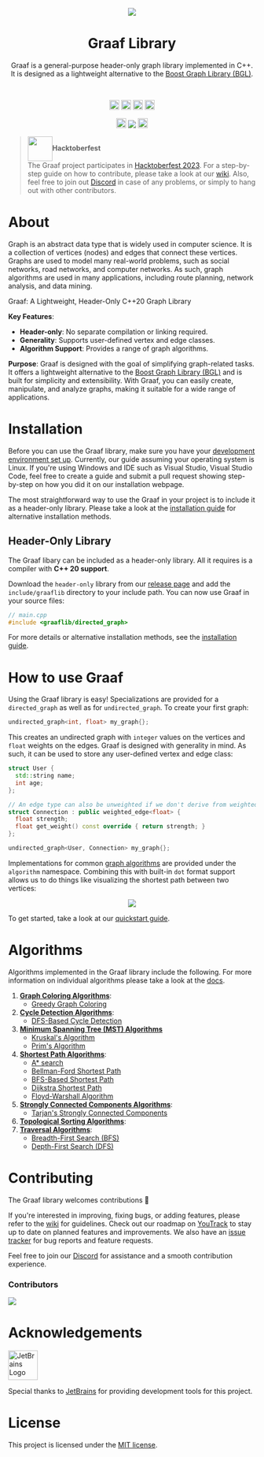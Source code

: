 <p align="center"><img src="docs/static/img/graaf.png"></p>
<h1 align="center">Graaf Library</h1>

<p align="center">
  Graaf is a general-purpose header-only graph library implemented in C++. It is designed as a lightweight alternative to the <a href="https://www.boost.org/doc/libs/1_82_0/libs/graph/doc/index.html">Boost Graph Library (BGL)</a>.
</p>

<br/>

<p align="center">
  <a href="https://github.com/bobluppes/graaf/actions/workflows/main-ci.yml"><img src="https://github.com/bobluppes/graaf/actions/workflows/main-ci.yml/badge.svg" height="20"></a>
  <a href="https://codecov.io/github/bobluppes/graaf"><img src="https://codecov.io/github/bobluppes/graaf/branch/main/graph/badge.svg?token=ZFBLNFN39C" height="20"></a>
  <a href="https://bobluppes.github.io/graaf/"><img src="https://img.shields.io/badge/user_docs-docusaurus-%23ff69b4" height="20"></a>
  <a href="https://github.com/bobluppes/graaf/wiki"><img src="https://img.shields.io/badge/contributer_docs-wiki-9cf" height="20"></a>
</p>

<p align="center">
  <a href="https://discord.gg/cGczwRHJ9K"><img src="https://img.shields.io/badge/chat-discord-%237289DA?style=flat&logo=discord&labelColor=white" height="20"></a>
  <a href="https://GitHub.com/bobluppes/graaf/releases/"><img src="https://img.shields.io/github/v/release/bobluppes/graaf?color=%23F7DE3A&include_prereleases"></a>
  <a href="LICENSE.md"><img src="https://img.shields.io/badge/license-MIT-black" height="20"></a>
</p>

<p align="center">

</p>

> <img src="docs/static/img/hacktoberfest-logo.png" width="50" align="center">**Hacktoberfest**<br>
> The Graaf project participates in [Hacktoberfest 2023](https://hacktoberfest.com/). For a step-by-step guide on how
> to contribute, please take a look at our [wiki](https://github.com/bobluppes/graaf/wiki). Also, feel free to join
> out [Discord](https://discord.gg/cGczwRHJ9K) in case of any problems, or simply to hang out with other contributors.

# About

Graph is an abstract data type that is widely used in computer science. It is a collection of vertices (nodes) and edges
that connect these vertices. Graphs are used to model many real-world problems, such as social networks, road networks,
and computer networks. As such, graph algorithms are used in many applications, including route planning, network
analysis, and data mining.

Graaf: A Lightweight, Header-Only C++20 Graph Library

**Key Features**:
- **Header-only**: No separate compilation or linking required.
- **Generality**: Supports user-defined vertex and edge classes.
- **Algorithm Support**: Provides a range of graph algorithms.

**Purpose**:
Graaf is designed with the goal of simplifying graph-related tasks. It offers a lightweight alternative to the [Boost Graph Library (BGL)](https://www.boost.org/doc/libs/1_82_0/libs/graph/doc/index.html) and is built for simplicity and extensibility. With Graaf, you can easily create, manipulate, and analyze graphs, making it suitable for a wide range of applications.


# Installation

Before you can use the Graaf library, make sure you have your [development environment set up](https://github.com/bobluppes/graaf/wiki/development-setup). Currently, our guide assuming your operating system is Linux. If you're using Windows and IDE such as Visual Studio, Visual Studio Code, feel free to create a guide and submit a pull request showing step-by-step on how you did it on our installation webpage.

The most straightforward way to use the Graaf in your project is to include it as a header-only library. Please take a
look at the [installation guide](https://bobluppes.github.io/graaf/docs/quickstart/installation) for alternative
installation methods.

## Header-Only Library

The Graaf libary can be included as a header-only library. All it requires is a compiler with **C++ 20 support**.

Download the `header-only` library from our [release page](https://github.com/bobluppes/graaf/releases) and add
the `include/graaflib` directory to your include path. You can now use Graaf in your source files:

```c++
// main.cpp
#include <graaflib/directed_graph>
```

For more details or alternative installation methods, see
the [installation guide](https://bobluppes.github.io/graaf/docs/quickstart/installation).

# How to use Graaf

Using the Graaf library is easy! Specializations are provided for a `directed_graph` as well as for `undirected_graph`.
To create your first graph:

```c++
undirected_graph<int, float> my_graph{};
```

This creates an undirected graph with `integer` values on the vertices and `float` weights on the edges. Graaf is
designed with generality in mind. As such, it can be used to store any user-defined vertex and edge class:

```c++
struct User {
  std::string name;
  int age;
};

// An edge type can also be unweighted if we don't derive from weighted_edge
struct Connection : public weighted_edge<float> {
  float strength;
  float get_weight() const override { return strength; }
};

undirected_graph<User, Connection> my_graph{};
```

Implementations for common [graph algorithms](#algorithms) are provided under the `algorithm` namespace. Combining this
with built-in `dot` format support allows us to do things like visualizing the shortest path between two vertices:

<p align="center">
<img src="docs/static/img/graph_example.png">
</p>

To get started, take a look at our [quickstart guide](https://bobluppes.github.io/graaf/docs/quickstart/intro).

# Algorithms

Algorithms implemented in the Graaf library include the following. For more information on individual algorithms please
take a look at the [docs](https://bobluppes.github.io/graaf/docs/algorithms/intro).

1. [**Graph Coloring Algorithms**](https://bobluppes.github.io/graaf/docs/category/graph-coloring-algorithms):
   - [Greedy Graph Coloring](https://bobluppes.github.io/graaf/docs/algorithms/coloring/greedy-graph-coloring)
2. [**Cycle Detection Algorithms**](https://bobluppes.github.io/graaf/docs/category/cycle-detection-algorithms):
   - [DFS-Based Cycle Detection](https://bobluppes.github.io/graaf/docs/algorithms/cycle-detection/dfs-based)
3. [**Minimum Spanning Tree (MST) Algorithms**](https://bobluppes.github.io/graaf/docs/category/minimum-spanning-tree)
   - [Kruskal's Algorithm](https://bobluppes.github.io/graaf/docs/algorithms/minimum-spanning-tree/kruskal)
   - [Prim's Algorithm](https://bobluppes.github.io/graaf/docs/algorithms/minimum-spanning-tree/prim)
4. [**Shortest Path Algorithms**](https://bobluppes.github.io/graaf/docs/category/shortest-path-algorithms):
   - [A\* search](https://bobluppes.github.io/graaf/docs/algorithms/shortest-path/a-star)
   - [Bellman-Ford Shortest Path](https://bobluppes.github.io/graaf/docs/algorithms/shortest-path/bellman-ford)
   - [BFS-Based Shortest Path](https://bobluppes.github.io/graaf/docs/algorithms/shortest-path/bfs-based-shortest-path)
   - [Dijkstra Shortest Path](https://bobluppes.github.io/graaf/docs/algorithms/shortest-path/dijkstra)
   - [Floyd-Warshall Algorithm](https://bobluppes.github.io/graaf/docs/algorithms/shortest-path/floyd-warshall)
5. [**Strongly Connected Components Algorithms**](https://bobluppes.github.io/graaf/docs/category/strongly-connected-component-algorithms):
   - [Tarjan's Strongly Connected Components](https://bobluppes.github.io/graaf/docs/algorithms/strongly-connected-components/tarjan)
6. [**Topological Sorting Algorithms**](https://bobluppes.github.io/graaf/docs/algorithms/topological-sort):
7. [**Traversal Algorithms**](https://bobluppes.github.io/graaf/docs/category/traversal-algorithms):
   - [Breadth-First Search (BFS)](https://bobluppes.github.io/graaf/docs/algorithms/traversal/breadth-first-search)
   - [Depth-First Search (DFS)](https://bobluppes.github.io/graaf/docs/algorithms/traversal/depth-first-search)

# Contributing

The Graaf library welcomes contributions 🎊

If you're interested in improving, fixing bugs, or adding features, please refer to
the [wiki](https://github.com/bobluppes/graaf/wiki) for guidelines. Check out our roadmap
on [YouTrack](https://graaf.youtrack.cloud/agiles/147-2/current) to stay up to date on planned features and
improvements. We also have an [issue tracker](https://github.com/bobluppes/graaf/issues) for bug reports and feature
requests.

Feel free to join our [Discord](https://discord.gg/cGczwRHJ9K) for assistance and a smooth contribution experience.

### Contributors

<a href="https://github.com/bobluppes/graaf/graphs/contributors">
  <img src="https://contrib.rocks/image?repo=bobluppes/graaf" />
</a>

# Acknowledgements

<p align="left">
  <a href="https://www.jetbrains.com">
    <img src="docs/static/img/jetbrains-logo.svg" width="60" alt="JetBrains Logo">
  </a>
</p>

Special thanks to [JetBrains](https://www.jetbrains.com/community/opensource/) for providing development tools for this
project.

# License

This project is licensed under the [MIT license](LICENSE.md).
